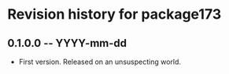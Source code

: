 # Revision history for package173

## 0.1.0.0 -- YYYY-mm-dd

* First version. Released on an unsuspecting world.
